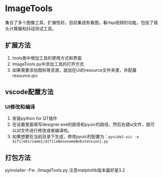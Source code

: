# ImageTools
集合了多个图像工具，扩展性好。目前集成有看图，看rtsp视频的功能，包括了镜头计算器和抖动测试工具。

## 扩展方法
1. tools类中增加工具的使用方式和界面
2. ImageTools.py中添加工具的打开方式
3. 如果需要添加图标等资源，就加在Ui的resource文件夹里，并配置resource.qrc

## vscode配置方法
### UI修改和编译
1. 安装python for QT插件
2. 在设置里面填写designer.exe的路径和pyuic的路径，然后右键ui文件，就可以对文件进行修改或者编译啦。
3. 如果想要在当前目录下生成，修改pyuic的配置为：`pyside2-uic -o ${fileDirname}/${fileBasenameNoExtension}.py`

## 打包方法
pyinstaller -Fw ./ImageTools.py
注意matplotlib版本最好是3.2
